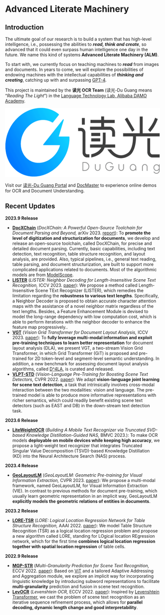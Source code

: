 # Advanced Literate Machinery

## Introduction

The ultimate goal of our research is to build a system that has high-level intelligence, i.e., possessing the abilities to ***read, think and create***, so advanced that it could even surpass human intelligence one day in the future. We name this kind of systems **Advanced Literate Machinery (ALM)**.

To start with, we currently focus on teaching machines to ***read*** from images and documents. In years to come, we will explore the possibilities of endowing machines with the intellectual capabilities of ***thinking and creating***, catching up with and surpassing [GPT-4](https://openai.com/research/gpt-4).

This project is maintained by the **读光 OCR Team** (读光-Du Guang means “*Reading The Light*”) in the [Language Technology Lab, Alibaba DAMO Academy](https://damo.alibaba.com/labs/language-technology). 

![Logo](./resources/DuGuang.png)

Visit our [读光-Du Guang Portal](https://duguang.aliyun.com/) and [DocMaster](https://www.modelscope.cn/studios/damo/DocMaster/summary) to experience online demos for OCR and Document Understanding.

## Recent Updates

**2023.9 Release**
  - [**DocXChain**](./Applications/DocXChain/) (*DocXChain: A Powerful Open-Source Toolchain for Document Parsing and Beyond,* arXiv 2023. [report](https://arxiv.org/abs/2310.12430)): To **promote the level of digitization and structurization for documents**, we develop and release an open-source toolchain, called DocXChain, for precise and detailed document parsing. Currently, basic capabilities, including text detection, text recognition, table structure recognition, and layout analysis, are provided. Also, typical pipelines, i.e., general text reading, table parsing, and document structurization, are built to support more complicated applications related to documents. Most of the algorithmic models are from [ModelScope](https://github.com/modelscope/modelscope).
  - [**LISTER**](./OCR/LISTER/) (*LISTER: Neighbor Decoding for Length-Insensitive Scene Text Recognition,* ICCV 2023. [paper](https://arxiv.org/abs/2308.12774v1)): We propose a method called Length-Insensitive Scene TExt Recognizer (LISTER), which remedies the limitation regarding the **robustness to various text lengths**. Specifically, a Neighbor Decoder is proposed to obtain accurate character attention maps with the assistance of a novel neighbor matrix regardless of the text lengths. Besides, a Feature Enhancement Module is devised to model the long-range dependency with low computation cost, which is able to perform iterations with the neighbor decoder to enhance the feature map progressively..
  - [**VGT**](./DocumentUnderstanding/VGT/) (*Vision Grid Transformer for Document Layout Analysis,* ICCV 2023. [paper](https://arxiv.org/abs/2308.14978)): To **fully leverage multi-modal information and exploit pre-training techniques to learn better representation** for document layout analysis (DLA), we present VGT, a two-stream Vision Grid Transformer, in which Grid Transformer (GiT) is proposed and pre-trained for 2D token-level and segment-level semantic understanding. In addition, a new benchmark for assessing document layout analysis algorithms, called [D^4LA](https://modelscope.cn/datasets/damo/D4LA/summary), is curated and released.
  - [**VLPT-STD**](./OCR/VLPT-STD/) (*Vision-Language Pre-Training for Boosting Scene Text Detectors,* CVPR 2022. [paper](https://arxiv.org/abs/2204.13867)): We adapt **vision-language joint learning for scene text detection**, a task that intrinsically involves cross-modal interaction between the two modalities: vision and language. The pre-trained model is able to produce more informative representations with richer semantics, which could readily benefit existing scene text detectors (such as EAST and DB) in the down-stream text detection task.

**2023.6 Release**
  - [**LiteWeightOCR**](./OCR/LiteWeightOCR/) (*Building A Mobile Text Recognizer via Truncated SVD-based Knowledge Distillation-Guided NAS,* BMVC 2023.): To make OCR models **deployable on mobile devices while keeping high accuracy**, we propose a light-weight text recognizer that integrates Truncated Singular Value Decomposition (TSVD)-based Knowledge Distillation (KD) into the Neural Architecture Search (NAS) process.

**2023.4 Release**
  - [**GeoLayoutLM**](./DocumentUnderstanding/GeoLayoutLM/) (*GeoLayoutLM: Geometric Pre-training for Visual Information Extraction,* CVPR 2023. [paper](https://arxiv.org/abs/2304.10759)): We propose a multi-modal framework, named GeoLayoutLM, for Visual Information Extraction (VIE). In contrast to previous methods for document pre-training, which usually learn geometric representation in an implicit way, GeoLayoutLM **explicitly models the geometric relations of entities in documents**.

**2023.2 Release**
  - [**LORE-TSR**](./DocumentUnderstanding/LORE-TSR/) (*LORE: Logical Location Regression Network for Table Structure Recognition,* AAAI 2022. [paper](https://arxiv.org/abs/2303.03730)): We model Table Structure Recognition (TSR) as a logical location regression problem and propose a new algorithm called LORE, standing for LOgical location REgression network, which for the first time **combines logical location regression together with spatial location regression** of table cells.

**2022.9 Release**
  - [**MGP-STR**](./OCR/MGP-STR/) (*Multi-Granularity Prediction for Scene Text Recognition,* ECCV 2022. [paper](https://arxiv.org/abs/2209.03592)): Based on [ViT](https://arxiv.org/abs/2010.11929) and a tailored Adaptive Addressing and Aggregation module, we explore an implicit way for incorporating linguistic knowledge by introducing subword representations to facilitate **multi-granularity** prediction and fusion in scene text recognition.
  - [**LevOCR**](./OCR/LevOCR/) (*Levenshtein OCR,* ECCV 2022. [paper](https://arxiv.org/abs/2209.03594)): Inspired by [Levenshtein Transformer](https://arxiv.org/abs/1905.11006), we cast the problem of scene text recognition as an iterative sequence refinement process, which allows for **parallel decoding, dynamic length change and good interpretability**.
